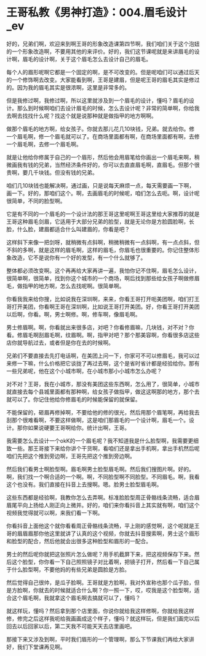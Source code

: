 # 王哥私教《男神打造》：004.眉毛设计_ev

好的，兄弟们啊，欢迎来到啊王哥的形象改造课第四节啊，我们咱们关于这个泡妞的一个形象改造啊，不要用其他的来评价。好的，我们这节课呢就是来讲眉毛的设计啊，眉毛的设计啊，关于这个眉毛怎么去设计自己的眉毛。

每个人的眉形呢啊它都是一个固定的啊，是不可改变的。但是呢咱们可以通过后天的一个修饰啊去改变。大家能看到啊，王哥是建眉，但是呢王哥的眉毛其实是修过的。因为我的眉毛其实是很浓啊，这里是非常多的。

但是我修过啊，我修过啊，所以这里就涉及到一个眉毛的设计，懂吗？眉毛的设计。那么到时候啊咱们去设计眉毛的时候，怎么去设计呢？非常的简单啊，你给我去啊去找找什么呢？找这个就是说那种就是做指甲的地方啊啊。

做那个眉毛的地方啊，给女孩子。你就去那儿花几10块钱，兄弟。就去给你。修一个眉毛啊，修一个眉毛就可以了。在商场里面都有啊，在商场里面都有啊，去修一个眉毛啊，去修一个眉毛啊。

就是让他给你修属于自己的一个眉形，然后他会用眉笔给你画出一个眉毛来啊，稍微画我有钱的兄弟，当然经济条件好的，你可以去直直眉毛啊，直眉毛。但那个很贵啊，要几千块钱。但没有钱的兄弟。

咱们几10块钱也能解决啊，通过画，只是说每天麻烦一点，每天需要画一下啊，画一下。好的，那咱们这个。啊，去画眉毛的时候呢，咱们怎么去呃。啊，设计呢很简单，不同的脸型啊。

它是有不同的一个眉毛的一个设计法的那王哥这里呢啊王哥这里给大家推荐的就是王哥这种眉毛剑眉，它适用于大部分兄弟的脸型，就是无论你是方脸圆脸啊，长脸，什么脸，建眉都适合什么叫建眉的，你看是吧？

这样斜下来像一把剑呀，就稍微有点斜啊，稍微稍微有一点斜啊，有一点点斜，但不斜的多啊，就是这样的眉毛啊，这样的眉毛，你眉毛也很重要的。你记住整体形象改造，它不是说你有一个好的发型，有一个什么就够了。

整体都必须改变啊。这个再再给大家再讲一遍，我怕你记不住啊，眉毛怎么设计，很简单啊，很简单，找到你这个城市的一个商场，啊后找到那些给女孩子啊做修眉毛，做指甲的地方啊，怎么去找呢啊。很简单啊。

你看我我来给你搜，比如说我在深圳啊，来来，你看王哥打开呃美团啊，咱们打王哥打开美团，你看啊王哥在深圳啊，比如说王哥打开美团。好，你看王哥打开美团以后啊，你看。啊，男士啊修。啊，修车啊，像眉毛啊。

男士修眉啊。啊，你看就出来很多店，对吧？你看修眉嘛，几块钱，对不对？你看。修眉毛啊刮眉毛啊，纹眉啊。啊，指甲对吧？那个那美容啊，你看很多店这些店你就导航过去，或者但是你在去的时候啊。

兄弟们不要直接去先打电话啊，在美团上问一下，你家可不可以修眉毛，我可以过来修一下嘛，什么价格把它谈拢了再过去啊，这个是省时省计都是经验给你。那有一些兄弟呢，他在这个小城市啊，在小城市那小小城市怎么办呢？

对不对？王哥，我在小城市，那没有美团这些东西啊，怎么用了，很简单，小城市就直接去每个县城里面都有那种啊，给女孩子做指甲，做这这啊那的地方，那个去就可以了。你记住他给你修眉毛的时候能保留的就保留。

不能保留的，砸眉再修掉啊，不要给他的修的很光，然后用那个眉笔啊，再给我去刮那个很难看啊，不要这样做啊，这是咱们那眉毛的一个设计啊，眉毛一个。设计。那你如果说硬要王哥啊给你。统计出啊，王哥。

我需要怎么去设计一个okK的一个眉毛呢？我不知道我是什么脸型啊，我需要更细致一些。那王哥接下来给你讲个干货啊，看咱们还是拿出手机啊，拿出手机然后呢咱们先把这个推到旁边啊，王哥先把这个推到旁边啊。

然后我们看男士啊脸型啊。眉毛啊男士脸型眉毛啊。然后我们搜图片啊。好的。啊，我们找一个啊合适的一个啊。啊，不同脸型啊不同脸型。不同眉毛。啊，我看这个也没有。我们直接在抖音上去搜啊。嗯。脸男士脸型眉毛啊。

这些东西都是经验啊，我教你怎么去弄啊。标准脸脸型周正骨骼线条流畅，适合眉眉尾平向上扬给人刚正向上微并。好的，咱们来你看抖音上其实就有啊，咱们这个视频我觉得就可以啊，来我们看一下啊。

你看抖音上面他这个就你看看周正骨骼线条流畅，平上刚的感觉啊，这个呢就是王哥的眉眉眉那你他这里就讲了认真的这个视频，你就去抖音搜索啊，男士这个眉形和脸型的配合，然后他就会出很多这种脸型和眉形的一配合。

男士的然后呢你就把这张照片怎么做呢？用手机截屏下来，把这视频保存下来。然后这个脸型，你你看一下自己照照镜子对比着啊，把镜子打开，然后看一下自己属于什么脸型啊，不要他妈的有些兄弟是圆脸是方脸。

然后觉得自己很帅，是瓜子脸啊。王哥就是方脸啊，我对外宣称也那个瓜子脸，但是方脸啊，你就去的时候就适合什么啊？你一照一下，哎，哎我是这个脸型啊，适合这个眉毛啊，我就拿这个眉毛啊去搞就可以了，懂吗？

就这样玩，懂吗？然后拿到那个店里面，你说你就给我这样修啊，你就给我这样修，修完之后这样我呃给我画画成这个样子，懂吗？就这样玩，但是我们画完以后回去以后回家以后，第二天我不可能天天去店里画吧。

那接下来又涉及到啊，平时我们眉形的一个管理啊，那么下节课我们再给大家讲好，我们下堂课再见啊。